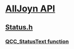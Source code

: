 # [AllJoyn API](../_alljoyn/index.md)
## [Status.h](index.md)
### [QCC_StatusText function](../status/nf-status-qcc_statustext.md)
